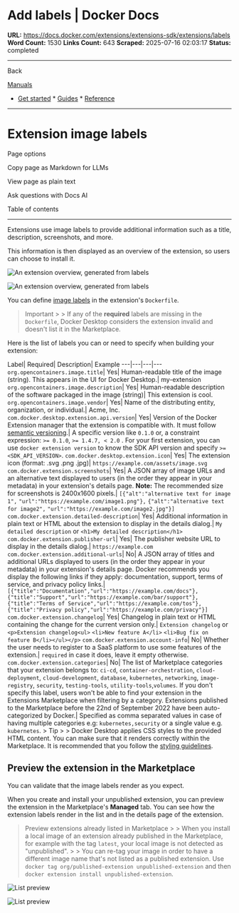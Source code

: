 # Add labels | Docker Docs

**URL:** https://docs.docker.com/extensions/extensions-sdk/extensions/labels
**Word Count:** 1530
**Links Count:** 643
**Scraped:** 2025-07-16 02:03:17
**Status:** completed

---

Back

[Manuals](https://docs.docker.com/manuals/)

  * [Get started](https://docs.docker.com/get-started/)   * [Guides](https://docs.docker.com/guides/)   * [Reference](https://docs.docker.com/reference/)

* * *

# Extension image labels

Page options

Copy page as Markdown for LLMs

View page as plain text

Ask questions with Docs AI

Table of contents

* * *

Extensions use image labels to provide additional information such as a title, description, screenshots, and more.

This information is then displayed as an overview of the extension, so users can choose to install it.

![An extension overview, generated from labels](https://docs.docker.com/extensions/extensions-sdk/extensions/images/marketplace-details.png)

![An extension overview, generated from labels](https://docs.docker.com/extensions/extensions-sdk/extensions/images/marketplace-details.png)

You can define [image labels](https://docs.docker.com/reference/dockerfile/#label) in the extension's `Dockerfile`.

> Important >  > If any of the **required** labels are missing in the `Dockerfile`, Docker Desktop considers the extension invalid and doesn't list it in the Marketplace.

Here is the list of labels you can or need to specify when building your extension:

Label| Required| Description| Example   ---|---|---|---   `org.opencontainers.image.title`| Yes| Human-readable title of the image \(string\). This appears in the UI for Docker Desktop.| my-extension   `org.opencontainers.image.description`| Yes| Human-readable description of the software packaged in the image \(string\)| This extension is cool.   `org.opencontainers.image.vendor`| Yes| Name of the distributing entity, organization, or individual.| Acme, Inc.   `com.docker.desktop.extension.api.version`| Yes| Version of the Docker Extension manager that the extension is compatible with. It must follow [semantic versioning](https://semver.org/).| A specific version like `0.1.0` or, a constraint expression: `>= 0.1.0`, `>= 1.4.7, < 2.0` . For your first extension, you can use `docker extension version` to know the SDK API version and specify `>= <SDK_API_VERSION>`.   `com.docker.desktop.extension.icon`| Yes| The extension icon \(format: .svg .png .jpg\)| `https://example.com/assets/image.svg`   `com.docker.extension.screenshots`| Yes| A JSON array of image URLs and an alternative text displayed to users \(in the order they appear in your metadata\) in your extension's details page. **Note:** The recommended size for screenshots is 2400x1600 pixels.| `[{"alt":"alternative text for image 1",` `"url":"https://example.com/image1.png"},` `{"alt":"alternative text for image2",` `"url":"https://example.com/image2.jpg"}]`   `com.docker.extension.detailed-description`| Yes| Additional information in plain text or HTML about the extension to display in the details dialog.| `My detailed description` or `<h1>My detailed description</h1>`   `com.docker.extension.publisher-url`| Yes| The publisher website URL to display in the details dialog.| `https://example.com`   `com.docker.extension.additional-urls`| No| A JSON array of titles and additional URLs displayed to users \(in the order they appear in your metadata\) in your extension's details page. Docker recommends you display the following links if they apply: documentation, support, terms of service, and privacy policy links.| `[{"title":"Documentation","url":"https://example.com/docs"},` `{"title":"Support","url":"https://example.com/bar/support"},` `{"title":"Terms of Service","url":"https://example.com/tos"},` `{"title":"Privacy policy","url":"https://example.com/privacy"}]`   `com.docker.extension.changelog`| Yes| Changelog in plain text or HTML containing the change for the current version only.| `Extension changelog` or `<p>Extension changelog<ul>` `<li>New feature A</li>` `<li>Bug fix on feature B</li></ul></p>`   `com.docker.extension.account-info`| No| Whether the user needs to register to a SaaS platform to use some features of the extension.| `required` in case it does, leave it empty otherwise.   `com.docker.extension.categories`| No| The list of Marketplace categories that your extension belongs to: `ci-cd`, `container-orchestration`, `cloud-deployment`, `cloud-development`, `database`, `kubernetes`, `networking`, `image-registry`, `security`, `testing-tools`, `utility-tools`,`volumes`. If you don't specify this label, users won't be able to find your extension in the Extensions Marketplace when filtering by a category. Extensions published to the Marketplace before the 22nd of September 2022 have been auto-categorized by Docker.| Specified as comma separated values in case of having multiple categories e.g: `kubernetes,security` or a single value e.g. `kubernetes`.      > Tip >  > Docker Desktop applies CSS styles to the provided HTML content. You can make sure that it renders correctly within the Marketplace. It is recommended that you follow the [styling guidelines](https://docs.docker.com/extensions/extensions-sdk/design/).

## Preview the extension in the Marketplace

You can validate that the image labels render as you expect.

When you create and install your unpublished extension, you can preview the extension in the Marketplace's **Managed** tab. You can see how the extension labels render in the list and in the details page of the extension.

> Preview extensions already listed in Marketplace >  > When you install a local image of an extension already published in the Marketplace, for example with the tag `latest`, your local image is not detected as "unpublished". >  > You can re-tag your image in order to have a different image name that's not listed as a published extension. Use `docker tag org/published-extension unpublished-extension` and then `docker extension install unpublished-extension`.

![List preview](https://docs.docker.com/extensions/extensions-sdk/extensions/images/list-preview.png)

![List preview](https://docs.docker.com/extensions/extensions-sdk/extensions/images/list-preview.png)